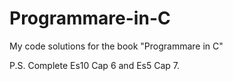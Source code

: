 # Programmare-in-C
My code solutions for the book "Programmare in C"

P.S.
Complete Es10 Cap 6 and Es5 Cap 7.
